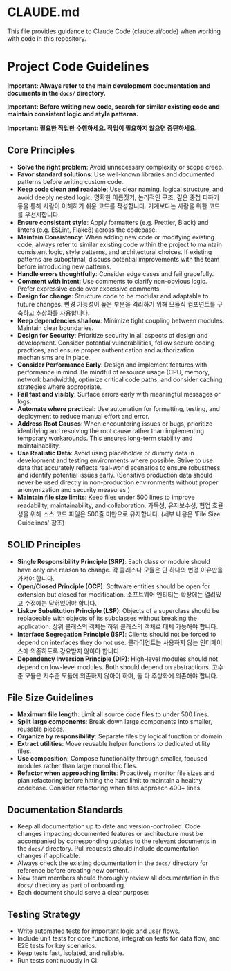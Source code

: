 # CLAUDE.md

This file provides guidance to Claude Code (claude.ai/code) when working with code in this repository.

# Project Code Guidelines

**Important: Always refer to the main development documentation and documents in the `docs/` directory.**

**Important: Before writing new code, search for similar existing code and maintain consistent logic and style patterns.**

**Important: 필요한 작업만 수행하세요. 작업이 필요하지 않으면 중단하세요.**

## Core Principles

- **Solve the right problem**: Avoid unnecessary complexity or scope creep.
- **Favor standard solutions**: Use well-known libraries and documented patterns before writing custom code.
- **Keep code clean and readable**: Use clear naming, logical structure, and avoid deeply nested logic. 명확한 이름짓기, 논리적인 구조, 깊은 중첩 피하기 등을 통해 사람이 이해하기 쉬운 코드를 작성합니다. 기계보다는 사람을 위한 코드를 우선시합니다.
- **Ensure consistent style**: Apply formatters (e.g. Prettier, Black) and linters (e.g. ESLint, Flake8) across the codebase.
- **Maintain Consistency**: When adding new code or modifying existing code, always refer to similar existing code within the project to maintain consistent logic, style patterns, and architectural choices. If existing patterns are suboptimal, discuss potential improvements with the team before introducing new patterns.
- **Handle errors thoughtfully**: Consider edge cases and fail gracefully.
- **Comment with intent**: Use comments to clarify non-obvious logic. Prefer expressive code over excessive comments.
- **Design for change**: Structure code to be modular and adaptable to future changes. 변경 가능성이 높은 부분을 격리하기 위해 모듈식 컴포넌트를 구축하고 추상화를 사용합니다.
- **Keep dependencies shallow**: Minimize tight coupling between modules. Maintain clear boundaries.
- **Design for Security**: Prioritize security in all aspects of design and development. Consider potential vulnerabilities, follow secure coding practices, and ensure proper authentication and authorization mechanisms are in place.
- **Consider Performance Early**: Design and implement features with performance in mind. Be mindful of resource usage (CPU, memory, network bandwidth), optimize critical code paths, and consider caching strategies where appropriate.
- **Fail fast and visibly**: Surface errors early with meaningful messages or logs.
- **Automate where practical**: Use automation for formatting, testing, and deployment to reduce manual effort and error.
- **Address Root Causes**: When encountering issues or bugs, prioritize identifying and resolving the root cause rather than implementing temporary workarounds. This ensures long-term stability and maintainability.
- **Use Realistic Data**: Avoid using placeholder or dummy data in development and testing environments where possible. Strive to use data that accurately reflects real-world scenarios to ensure robustness and identify potential issues early. (Sensitive production data should never be used directly in non-production environments without proper anonymization and security measures.)
- **Maintain file size limits**: Keep files under 500 lines to improve readability, maintainability, and collaboration. 가독성, 유지보수성, 협업 효율성을 위해 소스 코드 파일은 500줄 미만으로 유지합니다. (세부 내용은 'File Size Guidelines' 참조)

## SOLID Principles

- **Single Responsibility Principle (SRP)**: Each class or module should have only one reason to change. 각 클래스나 모듈은 단 하나의 변경 이유만을 가져야 합니다.
- **Open/Closed Principle (OCP)**: Software entities should be open for extension but closed for modification. 소프트웨어 엔티티는 확장에는 열려있고 수정에는 닫혀있어야 합니다.
- **Liskov Substitution Principle (LSP)**: Objects of a superclass should be replaceable with objects of its subclasses without breaking the application. 상위 클래스의 객체는 하위 클래스의 객체로 대체 가능해야 합니다.
- **Interface Segregation Principle (ISP)**: Clients should not be forced to depend on interfaces they do not use. 클라이언트는 사용하지 않는 인터페이스에 의존하도록 강요받지 않아야 합니다.
- **Dependency Inversion Principle (DIP)**: High-level modules should not depend on low-level modules. Both should depend on abstractions. 고수준 모듈은 저수준 모듈에 의존하지 않아야 하며, 둘 다 추상화에 의존해야 합니다.

## File Size Guidelines

- **Maximum file length**: Limit all source code files to under 500 lines.
- **Split large components**: Break down large components into smaller, reusable pieces.
- **Organize by responsibility**: Separate files by logical function or domain.
- **Extract utilities**: Move reusable helper functions to dedicated utility files.
- **Use composition**: Compose functionality through smaller, focused modules rather than large monolithic files.
- **Refactor when approaching limits**: Proactively monitor file sizes and plan refactoring before hitting the hard limit to maintain a healthy codebase. Consider refactoring when files approach 400+ lines.

## Documentation Standards

- Keep all documentation up to date and version-controlled. Code changes impacting documented features or architecture must be accompanied by corresponding updates to the relevant documents in the `docs/` directory. Pull requests should include documentation changes if applicable.
- Always check the existing documentation in the `docs/` directory for reference before creating new content.
- New team members should thoroughly review all documentation in the `docs/` directory as part of onboarding.
- Each document should serve a clear purpose:

## Testing Strategy

- Write automated tests for important logic and user flows.
- Include unit tests for core functions, integration tests for data flow, and E2E tests for key scenarios.
- Keep tests fast, isolated, and reliable.
- Run tests continuously in CI.
